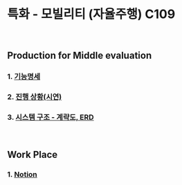 # 특화 - 모빌리티 (자율주행) C109
<br>

## Production for Middle evaluation
### 1. [기능명세](https://www.notion.so/go-to-the-mars/b8df94bee36f43daaa529e278a64f8d4?v=7a34cb580f0e43b5aaeb68cf7e2f4d74)

### 2. [진행 상황(시연)](https://www.notion.so/go-to-the-mars/446c4bcbc9544275a2a2ea49516404bc)

### 3. [시스템 구조 - 계략도, ERD](https://www.notion.so/go-to-the-mars/585ead430f5744738e21db94f6b8fb2f)
<br>

## Work Place
### 1. [Notion](https://go-to-the-mars.notion.site/1d2471dd5a1f44b9b4c3bc9d5484f22f)